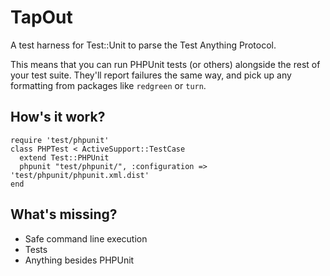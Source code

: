 # TapOut #

A test harness for Test::Unit to parse the Test Anything Protocol.

This means that you can run PHPUnit tests (or others) alongside the rest of
your test suite. They'll report failures the same way, and pick up any
formatting from packages like `redgreen` or `turn`.

## How's it work? ##

    require 'test/phpunit'
    class PHPTest < ActiveSupport::TestCase
      extend Test::PHPUnit
      phpunit "test/phpunit/", :configuration => 'test/phpunit/phpunit.xml.dist'
    end

## What's missing? ##

 * Safe command line execution
 * Tests
 * Anything besides PHPUnit
